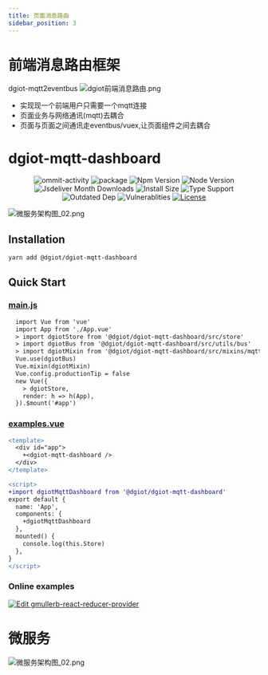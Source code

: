 ```yaml
---
title: 页面消息路由
sidebar_position: 3
---
```


# 前端消息路由框架
dgiot-mqtt2eventbus
![dgiot前端消息路由.png](http://dgiot-1253666439.cos.ap-shanghai-fsi.myqcloud.com/shuwa_tech/zh/frontend/web/msg_route/DG-IoT%E5%89%8D%E7%AB%AF%E6%B6%88%E6%81%AF%E8%B7%AF%E7%94%B1.png)

+ 实现现一个前端用户只需要一个mqtt连接
+ 页面业务与网络通讯(mqtt)去耦合
+ 页面与页面之间通讯走eventbus/vuex,让页面组件之间去耦合


# dgiot-mqtt-dashboard

<p align="center">
  <img src="https://img.shields.io/github/commit-activity/m/dgiot/dgiot-mqtt-dashboard" alt="ommit-activity">
	<img src="https://badgen.net/badge/package/%40dgiot%2Fdgiot-mqtt-dashboard/blue"
	alt="package" maxretrytimes="3" class="m-1 transition-all duration-1000">
	<img src="https://badgen.net/npm/v/@dgiot/dgiot-mqtt-dashboard" alt="Npm Version"
	maxretrytimes="3" class="m-1 transition-all duration-1000">
	<img src="https://badgen.net/npm/node/@dgiot/dgiot-mqtt-dashboard" alt="Node Version"
	maxretrytimes="3" class="m-1 transition-all duration-1000">
	<br>
	<img src="https://badgen.net/jsdelivr/hits/npm/@dgiot/dgiot-mqtt-dashboard"
	alt="Jsdeliver Month Downloads" maxretrytimes="3" class="m-1 transition-all duration-1000">
	<img src="https://badgen.net/packagephobia/install/@dgiot/dgiot-mqtt-dashboard"
	alt="Install Size" maxretrytimes="3" class="m-1 transition-all duration-1000">
	<img src="https://badgen.net/npm/types/@dgiot/dgiot-mqtt-dashboard" alt="Type Support"
	maxretrytimes="3" class="m-1 transition-all duration-1000">
	<br>
	<img src="https://img.shields.io/librariesio/release/npm/@dgiot/dgiot-mqtt-dashboard"
	alt="Outdated Dep" maxretrytimes="3" class="m-1 transition-all duration-1000">
	<img src="https://img.shields.io/snyk/vulnerabilities/npm/@dgiot/dgiot-mqtt-dashboard"
	alt="Vulnerablities" maxretrytimes="3" class="m-1 transition-all duration-1000">
  <a href="https://www.npmjs.com/package/@dgiot/dgiot-mqtt-dashboard"><img src="https://img.shields.io/npm/l/@dgiot/dgiot-mqtt-dashboard" alt="License"></a>
<p>


![微服务架构图_02.png](https://dgiot-1253666439.cos.ap-shanghai-fsi.myqcloud.com/shuwa_tech/zh/frontend/web/%E5%BE%AE%E6%9C%8D%E5%8A%A1%E6%9E%B6%E6%9E%84%E5%9B%BE_02.png)




## Installation

```bash
yarn add @dgiot/dgiot-mqtt-dashboard
```

## Quick Start

### [main.js](https://github.com/dgiot/dgiot-Component-example/blob/master/src/main.js)
```diff
  import Vue from 'vue'
  import App from './App.vue'
  > import dgiotStore from '@dgiot/dgiot-mqtt-dashboard/src/store'
  > import dgiotBus from '@dgiot/dgiot-mqtt-dashboard/src/utils/bus'
  > import dgiotMixin from '@dgiot/dgiot-mqtt-dashboard/src/mixins/mqtt'
  Vue.use(dgiotBus)
  Vue.mixin(dgiotMixin)
  Vue.config.productionTip = false
  new Vue({
    > dgiotStore,
    render: h => h(App),
  }).$mount('#app')
```

### [examples.vue](https://github.com/dgiot/dgiot-Component-example/blob/master/src/App.vue)
  ```diff
  <template>
    <div id="app">
      +<dgiot-mqtt-dashboard />
    </div>
  </template>

  <script>
  +import dgiotMqttDashboard from '@dgiot/dgiot-mqtt-dashboard'
  export default {
    name: 'App',
    components: {
      +dgiotMqttDashboard
    },
    mounted() {
      console.log(this.Store)
    },
  }
  </script>
  ```
### Online examples

[![Edit gmullerb-react-reducer-provider](https://codesandbox.io/static/img/play-codesandbox.svg)](https://codesandbox.io/s/github/dgiot/dgiot-mqtt-dashboard)


# 微服务

![微服务架构图_02.png](https://dgiot-1253666439.cos.ap-shanghai-fsi.myqcloud.com/shuwa_tech/zh/frontend/web/%E5%BE%AE%E6%9C%8D%E5%8A%A1%E6%9E%B6%E6%9E%84%E5%9B%BE_02.png)
